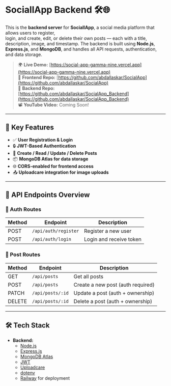 # SociallApp Backend 🛠️🌐

This is the **backend server** for **SociallApp**, a social media platform that allows users to register,   
login, and create, edit, or delete their own posts — each with a title, description, image, and timestamp.
The backend is built using **Node.js**, **Express.js**, and **MongoDB**, and handles all API requests, authentication, and data storage.

> 🌍 **Live Demo:** [https://social-app-gamma-nine.vercel.app](https://social-app-gamma-nine.vercel.app)  
> 📁 **Frontend Repo:** [https://github.com/abdallaskar/SocialApp](https://github.com/abdallaskar/SocialApp)  
> 📁 **Backend Repo:** [https://github.com/abdallaskar/SocialApp_Backend](https://github.com/abdallaskar/SocialApp_Backend)  
> 📽️ **YouTube Video:** Coming Soon!

---

## 🚀 Key Features

- ✅ **User Registration & Login**
- 🔒 **JWT-Based Authentication**
- 📝 **Create / Read / Update / Delete Posts**
- 📦 **MongoDB Atlas for data storage**
- 🌐 **CORS-enabled for frontend access**
- 📤 **Uploadcare integration for image uploads**

---

## 🧪 API Endpoints Overview

### 🔐 Auth Routes

| Method | Endpoint         | Description             |
|--------|------------------|-------------------------|
| POST   | `/api/auth/register` | Register a new user     |
| POST   | `/api/auth/login`    | Login and receive token |

### 📄 Post Routes

| Method | Endpoint     | Description                      |
|--------|--------------|----------------------------------|
| GET    | `/api/posts` | Get all posts                    |
| POST   | `/api/posts` | Create a new post (auth required) |
| PATCH  | `/api/posts/:id` | Update a post (auth + ownership) |
| DELETE | `/api/posts/:id` | Delete a post (auth + ownership) |

---

## 🛠️ Tech Stack

- **Backend:**
  - [Node.js](https://nodejs.org/)
  - [Express.js](https://expressjs.com/)
  - [MongoDB Atlas](https://www.mongodb.com/)
  - [JWT](https://jwt.io/)
  - [Uploadcare](https://uploadcare.com/)
  - [dotenv](https://www.npmjs.com/package/dotenv)
  - [Railway](https://railway.app/) for deployment

